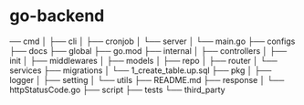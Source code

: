 # go-backend

── cmd
│   ├── cli
│   ├── cronjob
│   └── server
│       └── main.go
├── configs
├── docs
├── global
├── go.mod
├── internal
│   ├── controllers
│   ├── init
│   ├── middlewares
│   ├── models
│   ├── repo
│   ├── router
│   └── services
├── migrations
│   └── 1_create_table.up.sql
├── pkg
│   ├── logger
│   ├── setting
│   └── utils
├── README.md
├── response
│   └── httpStatusCode.go
├── script
├── tests
└── third_party